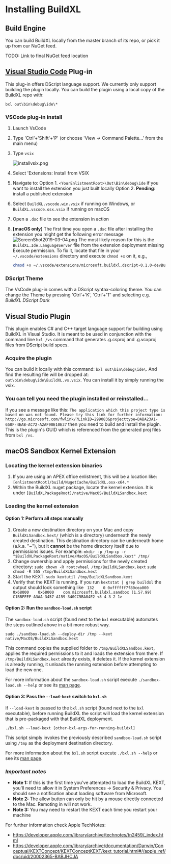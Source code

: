 # Installing BuildXL

## Build Engine
You can build BuildXL locally from the master branch of its repo, or pick it up from our NuGet feed.

TODO: Link to final NuGet feed location

## [Visual Studio Code](https://code.visualstudio.com) Plug-in
This plug-in offers DScript language support. We currently only support building the plugin locally. You can build the plugin using a local copy of the BuildXL repo with:

`bxl out\bin\debug\ide\*`

### VSCode plug-in install
1. Launch VsCode
1. Type 'Ctrl'+'Shift'+'P' (or choose 'View -> Command Palette...' from the main menu)
1. Type `vsix`

     ![installvsix.png](./installvsix.png)
1. Select 'Extensions: Install from VSIX
1. Navigate to: 
   Option 1. `<YourEnlistmentRoot>\Out\Bin\debug\ide` if you want to install the extension you just built locally 
   Option 2. **Pending**: install a published extension
1. Select `BuildXL.vscode.win.vsix` if running on Windows, or `BuildXL.vscode.osx.vsix` if running on macOS
1. Open a `.dsc` file to see the extension in action
1. **[macOS only]** The first time you open a `.dsc` file after installing the extension you might get the following error message
![ScreenShot2019-03-04.png](./ScreenShot2019-03-04.png)
The most likely reason for this is the `BuildXL.Ide.LanguageServer` file from the extension deployment missing Execute permission.  To fix it, locate that file in your `~/.vscode/extensions` directory and execute `chmod +x` on it, e.g.,
    ```bash
    chmod +x ~/.vscode/extensions/microsoft.buildxl.dscript-0.1.0-devBuild/bin/BuildXL.Ide.LanguageServer
    ```

### DScript Theme
The VsCode plug-in comes with a DScript syntax-coloring theme.
You can change the Theme by pressing 'Ctrl'+'K', 'Ctrl'+'T' and selecting e.g. _BuildXL DScript Dark_

## Visual Studio Plugin
This plugin enables C# and C++ target language support for building using BuildXL in Visual Studio. It is meant to be used in conjunction with the command line `bxl /vs` command that generates .g.csproj and .g.vcxproj files from DScript build specs.

### Acquire the plugin
You can build it locally with this command: `bxl out\bin\debug\ide\`. And find the resulting file will be dropped at: `out\bin\debug\ide\BuildXL.vs.vsix`. You can install it by simply running the vsix.

### You can tell you need the plugin installed or reinstalled...
If you see a message like this: `The application which this project type is based on was not found. Please try this link for further information: http://go.microsoft.com/fwlink/?LinkID=299083&projecttype=DABA23A1-650F-4EAB-AC72-A2AF90E10E37` then you need to build and install the plugin. This is the plugin's GUID which is referenced from the generated proj files from `bxl /vs`.

## macOS Sandbox Kernel Extension
### Locating the kernel extension binaries
1. If you are using an APEX office enlistment, this will be a location like: `[enlistmentRoot]/build/NugetCache/BuildXL.osx-x64.*` 
1. Within the BuildXL nuget package, locate the kernel extension. It is under `[BuildXLPackageRoot]/native/MacOS/BuildXLSandbox.kext`

### Loading the kernel extension

#### Option 1: Perform all steps manually
1. Create a new destination directory on your Mac and copy `BuildXLSandbox.kext/` (which is a directory) underneath the newly created destination. This destination directory can be underneath home (a.k.a. "~"), but it **cannot** be the home directory itself due to permissions issues.  For example:
`mkdir -p /tmp`
`cp -r "$BuildXLPackageRoot/native/MacOS/BuildXLSandbox.kext" /tmp/`
1.  Change ownership and apply permissions for the newly created directory:
`sudo chown -R root:wheel /tmp/BuildXLSandbox.kext`
`sudo chmod -R 555 /tmp/BuildXLSandbox.kext`
1. Start the KEXT.
`sudo kextutil /tmp/BuildXLSandbox.kext`
1. Verify that the KEXT is running. If you run
`kextstat | grep buildxl`
the output should look something like
` 132    0 0xffffff7f80cea000 0x68000    0x68000    com.microsoft.buildxl.sandbox (1.57.99) C1BBFFEF-A3AA-3457-A159-340CC5BA84E2 <5 4 3 2 1>`

#### Option 2: Run the `sandbox-load.sh` script
The `sandbox-load.sh` script (found next to the `bxl` executable) automates the steps outlined above in a bit more robust way.
```
sudo ./sandbox-load.sh --deploy-dir /tmp --kext native/MacOS/BuildXLSandbox.kext
```
This command copies the supplied folder to `/tmp/BuildXLSandbox.kext`, applies the required permissions to it and loads the extension from there.  If `/tmp/BuildXLSandbox.kext` already exists, it deletes it.  If the kernel extension is already running, it unloads the running extension before attempting to load the new one.

For more information about the `sandbox-load.sh` script execute `./sandbox-load.sh --help` or see its [man page](/BuildXL/Reference-Guide/Man-Pages/sandbox%2Dload.sh.1).

#### Option 3: Pass the `--load-kext` switch to `bxl.sh`
If `--load-kext` is passed to the `bxl.sh` script (found next to the `bxl` executable), before running BuildXL the script will load the kernel extension that is pre-packaged with that BuildXL deployment.  
```
./bxl.sh --load-kext [other-bxl-args-for-running-buildxl]
```
This script simply invokes the previously described `sandbox-load.sh` script using `/tmp` as the deployment destination directory.

For more information about the `bxl.sh` script execute `./bxl.sh --help` or see its [man page](/BuildXL/Reference-Guide/Man-Pages/bxl.sh.1).

### *Important notes*
- **Note 1:** If this is the first time you've attempted to load the BuildXL KEXT, you'll need to allow it in System Preferences -> Security & Privacy. You should see a notification about loading software from Microsoft. <br>
- **Note 2:** The allow button can only be hit by a mouse directly connected to the Mac. Remoting in will not work.
- **Note 3:** You may need to restart the KEXT each time you restart your machine

For further information check Apple TechNotes:
- https://developer.apple.com/library/archive/technotes/tn2459/_index.html
- https://developer.apple.com/library/archive/documentation/Darwin/Conceptual/KEXTConcept/KEXTConceptKEXT/kext_tutorial.html#//apple_ref/doc/uid/20002365-BABJHCJA

